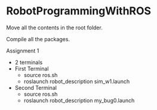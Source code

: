 # RobotProgrammingWithROS
Move all the contents in the root folder.

Compile all the packages.

Assignment 1
- 2 terminals
- First Terminal
	- source ros.sh
	- roslaunch robot_description sim_w1.launch
- Second Terminal
	- source ros.sh
	- roslaunch robot_description my_bug0.launch
